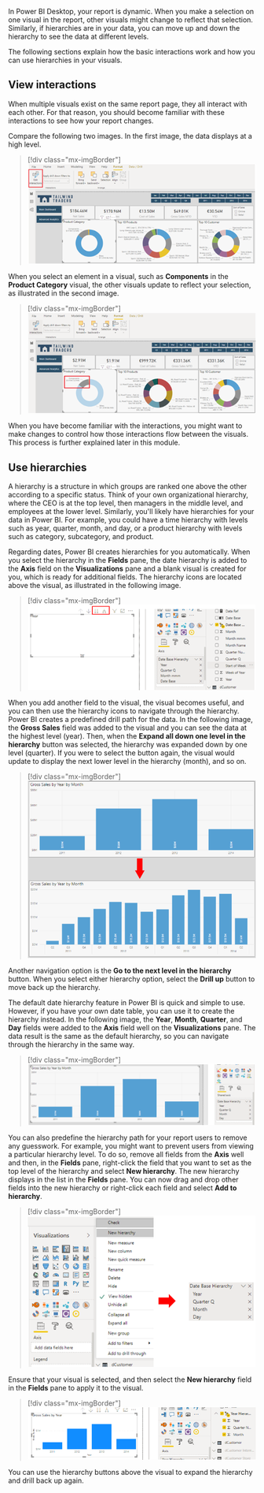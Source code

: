 In Power BI Desktop, your report is dynamic. When you make a selection on one visual in the report, other visuals might change to reflect that selection. Similarly, if hierarchies are in your data, you can move up and down the hierarchy to see the data at different levels.

The following sections explain how the basic interactions work and how you can use hierarchies in your visuals. 

## View interactions

When multiple visuals exist on the same report page, they all interact with each other. For that reason, you should become familiar with these interactions to see how your report changes.

Compare the following two images. In the first image, the data displays at a high level. 

> [!div class="mx-imgBorder"]
> [![Compare interactions high level](../media/5-compare-interactions-high-level-ssm.png)](../media/5-compare-interactions-high-level-ssm.png#lightbox)

When you select an element in a visual, such as **Components** in the **Product Category** visual, the other visuals update to reflect your selection, as illustrated in the second image.

> [!div class="mx-imgBorder"]
> [![Compare interactions after selecting an element in visual](../media/5-compare-interactions-after-ssm.png)](../media/5-compare-interactions-after-ssm.png#lightbox)

When you have become familiar with the interactions, you might want to make changes to control how those interactions flow between the visuals. This process is further explained later in this module.

## Use hierarchies

A hierarchy is a structure in which groups are ranked one above the other according to a specific status. Think of your own organizational hierarchy, where the CEO is at the top level, then managers in the middle level, and employees at the lower level. Similarly, you'll likely have hierarchies for your data in Power BI. For example, you could have a time hierarchy with levels such as year, quarter, month, and day, or a product hierarchy with levels such as category, subcategory, and product.

Regarding dates, Power BI creates hierarchies for you automatically. When you select the hierarchy in the **Fields** pane, the date hierarchy is added to the **Axis** field on the **Visualizations** pane and a blank visual is created for you, which is ready for additional fields. The hierarchy icons are located above the visual, as illustrated in the following image.

> [!div class="mx-imgBorder"]
> [![Add default hierarchy](../media/5-add-default-hierarchy-ssm.png)](../media/5-add-default-hierarchy-ssm.png#lightbox)

When you add another field to the visual, the visual becomes useful, and you can then use the hierarchy icons to navigate through the hierarchy. Power BI creates a predefined drill path for the data. In the following image, the **Gross Sales** field was added to the visual and you can see the data at the highest level (year). Then, when the **Expand all down one level in the hierarchy** button was selected, the hierarchy was expanded down by one level (quarter). If you were to select the button again, the visual would update to display the next lower level in the hierarchy (month), and so on.

> [!div class="mx-imgBorder"]
> [![Expand hierarchy](../media/5-expand-hierarchy-ssm.png)](../media/5-expand-hierarchy-ssm.png#lightbox)

Another navigation option is the **Go to the next level in the hierarchy** button. When you select either hierarchy option, select the **Drill up** button to move back up the hierarchy.

The default date hierarchy feature in Power BI is quick and simple to use. However, if you have your own date table, you can use it to create the hierarchy instead. In the following image, the **Year**, **Month**, **Quarter**, and **Day** fields were added to the **Axis** field well on the **Visualizations** pane. The data result is the same as  the default hierarchy, so you can navigate through the hierarchy in the same way.

> [!div class="mx-imgBorder"]
> [![Use own hierarchy](../media/5-use-own-hierarchy-ss.png)](../media/5-use-own-hierarchy-ss.png#lightbox)

You can also predefine the hierarchy path for your report users to remove any guesswork. For example, you might want to prevent users from viewing a particular hierarchy level. To do so, remove all fields from the **Axis** well and then, in the **Fields** pane, right-click the field that you want to set as the top level of the hierarchy and select **New hierarchy**. The new hierarchy displays in the list in the **Fields** pane. You can now drag and drop other fields into the new hierarchy or right-click each field and select **Add to hierarchy**.

> [!div class="mx-imgBorder"]
> [![Create hierarchy](../media/5-create-hierarchy-ssm.png)](../media/5-create-hierarchy-ssm.png#lightbox)

Ensure that your visual is selected, and then select the **New hierarchy** field in the **Fields** pane to apply it to the visual.

> [!div class="mx-imgBorder"]
> [![Apply new hierarchy](../media/5-apply-new-hierarchy-ssm.png)](../media/5-apply-new-hierarchy-ssm.png#lightbox)

You can use the hierarchy buttons above the visual to expand the hierarchy and drill back up again.
